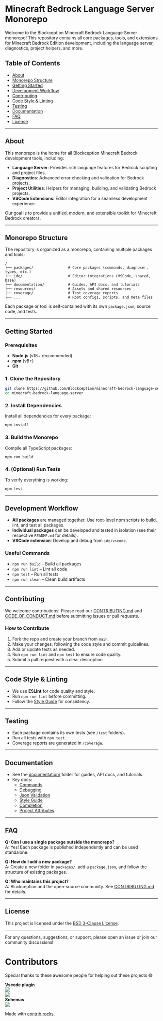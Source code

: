# Minecraft Bedrock Language Server Monorepo

Welcome to the Blockception Minecraft Bedrock Language Server monorepo! This repository contains all core packages, tools, and extensions for Minecraft Bedrock Edition development, including the language server, diagnostics, project helpers, and more.

## Table of Contents

- [About](#about)
- [Monorepo Structure](#monorepo-structure)
- [Getting Started](#getting-started)
- [Development Workflow](#development-workflow)
- [Contributing](#contributing)
- [Code Style & Linting](#code-style--linting)
- [Testing](#testing)
- [Documentation](#documentation)
- [FAQ](#faq)
- [License](#license)

---

## About

This monorepo is the home for all Blockception Minecraft Bedrock development tools, including:

- **Language Server**: Provides rich language features for Bedrock scripting and project files.
- **Diagnostics**: Advanced error checking and validation for Bedrock projects.
- **Project Utilities**: Helpers for managing, building, and validating Bedrock projects.
- **VSCode Extensions**: Editor integration for a seamless development experience.

Our goal is to provide a unified, modern, and extensible toolkit for Minecraft Bedrock creators.

---

## Monorepo Structure

The repository is organized as a monorepo, containing multiple packages and tools:

```
/
├── packages/                # Core packages (commands, diagnoser, types, etc.)
├── ide/                     # Editor integrations (VSCode, shared, base)
├── documentation/           # Guides, API docs, and tutorials
├── resources/               # Assets and shared resources
├── coverage/                # Test coverage reports
├── ...                      # Root configs, scripts, and meta files
```

Each package or tool is self-contained with its own `package.json`, source code, and tests.

---

## Getting Started

### Prerequisites

- **Node.js** (v18+ recommended)
- **npm** (v8+)
- **Git**

### 1. Clone the Repository

```sh
git clone https://github.com/Blockception/minecraft-bedrock-language-server.git
cd minecraft-bedrock-language-server
```

### 2. Install Dependencies

Install all dependencies for every package:

```sh
npm install
```

### 3. Build the Monorepo

Compile all TypeScript packages:

```sh
npm run build
```

### 4. (Optional) Run Tests

To verify everything is working:

```sh
npm test
```

---

## Development Workflow

- **All packages** are managed together. Use root-level npm scripts to build, lint, and test all packages.
- **Individual packages** can be developed and tested in isolation (see their respective `README.md` for details).
- **VSCode extension**: Develop and debug from `ide/vscode`.

### Useful Commands

- `npm run build` – Build all packages
- `npm run lint` – Lint all code
- `npm test` – Run all tests
- `npm run clean` – Clean build artifacts

---

## Contributing

We welcome contributions! Please read our [CONTRIBUTING.md](CONTRIBUTING.md) and [CODE_OF_CONDUCT.md](CODE_OF_CONDUCT.md) before submitting issues or pull requests.

### How to Contribute

1. Fork the repo and create your branch from `main`.
2. Make your changes, following the code style and commit guidelines.
3. Add or update tests as needed.
4. Run `npm run lint` and `npm test` to ensure code quality.
5. Submit a pull request with a clear description.

---

## Code Style & Linting

- We use **ESLint** for code quality and style.
- Run `npm run lint` before committing.
- Follow the [Style Guide](documentation/Style%20Guide.md) for consistency.

---

## Testing

- Each package contains its own tests (see `/test` folders).
- Run all tests with `npm test`.
- Coverage reports are generated in `/coverage`.

---

## Documentation

- See the [documentation/](documentation/) folder for guides, API docs, and tutorials.
- Key docs:
  - [Commands](documentation/Commands.md)
  - [Debugging](documentation/Debugging.md)
  - [Json Validation](documentation/Json%20Validation.md)
  - [Style Guide](documentation/Style%20Guide.md)
  - [Completion](documentation/completion/Mcfunctions.md)
  - [Project Attributes](documentation/project/MCAttributes.md)

---

## FAQ

**Q: Can I use a single package outside the monorepo?**  
A: Yes! Each package is published independently and can be used standalone.

**Q: How do I add a new package?**  
A: Create a new folder in `packages/`, add a `package.json`, and follow the structure of existing packages.

**Q: Who maintains this project?**  
A: Blockception and the open-source community. See [CONTRIBUTING.md](CONTRIBUTING.md) for details.

---

## License

This project is licensed under the [BSD 3-Clause License](LICENSE).

---

For any questions, suggestions, or support, please open an issue or join our community discussions!

# Contributors

Special thanks to these awesome people for helping out these projects 😄

**Vscode plugin**  
<a href="https://github.com/Blockception/minecraft-bedrock-language-server/graphs/contributors">
<img src="https://contrib.rocks/image?repo=Blockception/minecraft-bedrock-language-server" />
</a>  
<a href="https://github.com/Blockception/VSCode-Bedrock-Development-Extension/graphs/contributors">
<img src="https://contrib.rocks/image?repo=Blockception/VSCode-Bedrock-Development-Extension" />
</a>  
**Schemas**  
<a href="https://github.com/Blockception/Minecraft-bedrock-json-schemas/graphs/contributors">
<img src="https://contrib.rocks/image?repo=Blockception/Minecraft-bedrock-json-schemas" />
</a>

Made with [contrib.rocks](https://contrib.rocks).
